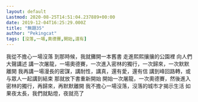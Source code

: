 ```yaml
---
layout: default
Lastmod: 2020-08-25T14:51:04.237889+00:00
date: 2019-12-04T16:25:29.000Z
title: "無題35"
author: "Pekingcat"
tags: [沒落,一場,奧德賽,開始,還有]
---
```


我從不擔心一場沒落 到那時候，我就攤開一本舊書 走進熙熙攘攘的公園裡 向人們大聲講述 講一次屠龍，一場奧德賽，一次進入密林的獨行，一次歸來，一次默默離開 我再講一場漫長的密謀，講耐性，講真，還有愛，還有信 講到峰回路轉，或与眾人一起講到結束 那就放下書重新開始 開始一次屠龍，一次奧德賽，然後進入密林的獨行，再歸來，再默默離開 我不擔心一場沒落，沒落的城市才揭示生活 如果夜太長，我們就點燈，夜就亮了

